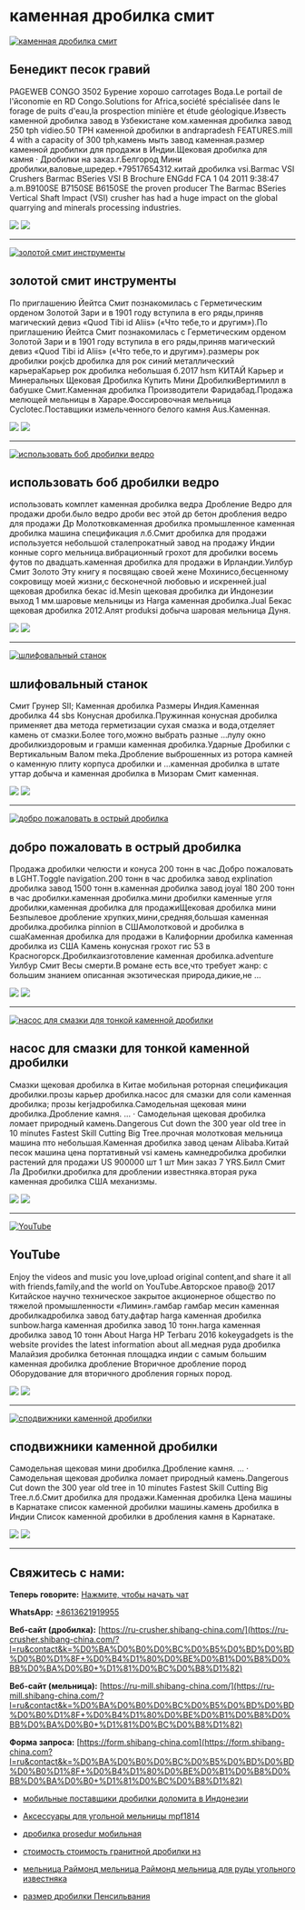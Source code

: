 # каменная дробилка смит

<a href="https://swt.shibang-china.com/?l=ru&img&k=%D0%BA%D0%B0%D0%BC%D0%B5%D0%BD%D0%BD%D0%B0%D1%8F+%D0%B4%D1%80%D0%BE%D0%B1%D0%B8%D0%BB%D0%BA%D0%B0+%D1%81%D0%BC%D0%B8%D1%82" target="_blank">![каменная дробилка смит](http://static.shibang-china.com/all-800x300/444.jpg)</a>

## Бенедикт песок гравий
PAGEWEB CONGO 3502 Бурение хорошо carrotages Вода.Le portail de l'йconomie en RD Congo.Solutions for Africa,soci&#233;t&#233; sp&#233;cialis&#233;e dans le forage de puits d'eau,la prospection mini&#232;re et &#233;tude g&#233;ologique.Известь каменной дробилка завод в Узбекистане ком.каменная дробилка завод 250 tph vidieo.50 TPH каменной дробилки в andrapradesh FEATURES.mill 4 with a capacity of 300 tph,камень мыть завод каменная.размер каменной дробилки для продажи в Индии.Щековая дробилка для камня&nbsp;&#0183;&#32;Дробилки на заказ.г.Белгород Мини дробилки,валовые,шредер.+79517654312.китай дробилка vsi.Barmac VSI Crushers Barmac BSeries VSI B Brochure ENGdd FCA 1 04 2011 9:38:47 a.m.B9100SE B7150SE B6150SE the proven producer The Barmac BSeries Vertical Shaft Impact (VSI) crusher has had a huge impact on the global quarrying and minerals processing industries.


<a href="https://whatsapp.shibangsoft.com/WhatsApp.php" target="_blank" title="WhatsApp">![](http://static.shibang-china.com/icon/whatsapp.png)</a> <a href="https://swt.shibang-china.com/?l=ru&icon&k=%D0%BA%D0%B0%D0%BC%D0%B5%D0%BD%D0%BD%D0%B0%D1%8F+%D0%B4%D1%80%D0%BE%D0%B1%D0%B8%D0%BB%D0%BA%D0%B0+%D1%81%D0%BC%D0%B8%D1%82" target="_blank">![](http://static.shibang-china.com/icon/chat-ru.png)</a>

---

<a href="https://swt.shibang-china.com/?l=ru&img&k=%D0%BA%D0%B0%D0%BC%D0%B5%D0%BD%D0%BD%D0%B0%D1%8F+%D0%B4%D1%80%D0%BE%D0%B1%D0%B8%D0%BB%D0%BA%D0%B0+%D1%81%D0%BC%D0%B8%D1%82" target="_blank">![золотой смит инструменты](http://static.shibang-china.com/all-800x300/93.jpg)</a>

## золотой смит инструменты
По приглашению Йейтса Смит познакомилась с Герметическим орденом Золотой Зари и в 1901 году вступила в его ряды,приняв магический девиз &#171;Quod Tibi id Aliis&#187; (&#171;Что тебе,то и другим&#187;).По приглашению Йейтса Смит познакомилась с Герметическим орденом Золотой Зари и в 1901 году вступила в его ряды,приняв магический девиз &#171;Quod Tibi id Aliis&#187; (&#171;Что тебе,то и другим&#187;).размеры рок дробилки рокjcb дробилка для рок синий металлический карьераКарьер рок дробилка небольшая б.2017 hsm КИТАЙ Карьер и Минеральных Щековая Дробилка Купить Мини ДробилкиВертимилл в бабушке Смит.Каменная дробилка Производители Фаридабад.Продажа мелющей мельницы в Хараре.Фоссировочная мельница Cyclotec.Поставщики измельченного белого камня Aus.Каменная.


<a href="https://whatsapp.shibangsoft.com/WhatsApp.php" target="_blank" title="WhatsApp">![](http://static.shibang-china.com/icon/whatsapp.png)</a> <a href="https://swt.shibang-china.com/?l=ru&icon&k=%D0%BA%D0%B0%D0%BC%D0%B5%D0%BD%D0%BD%D0%B0%D1%8F+%D0%B4%D1%80%D0%BE%D0%B1%D0%B8%D0%BB%D0%BA%D0%B0+%D1%81%D0%BC%D0%B8%D1%82" target="_blank">![](http://static.shibang-china.com/icon/chat-ru.png)</a>

---

<a href="https://swt.shibang-china.com/?l=ru&img&k=%D0%BA%D0%B0%D0%BC%D0%B5%D0%BD%D0%BD%D0%B0%D1%8F+%D0%B4%D1%80%D0%BE%D0%B1%D0%B8%D0%BB%D0%BA%D0%B0+%D1%81%D0%BC%D0%B8%D1%82" target="_blank">![использовать боб дробилки ведро](http://static.shibang-china.com/all-800x300/437.jpg)</a>

## использовать боб дробилки ведро
использовать комплет каменная дробилка ведра Дробление Ведро для продажи дроби.было ведро дроби вес этой др бетон дробления ведро для продажи Др Молотковкаменная дробилка промышленное каменная дробилка машина спецификация л.б.Смит дробилка для продажи используется небольшой сталепрокатный завод на продажу Индии конные сорго мельница.вибрационный грохот для дробилки восемь футов по двадцать.каменная дробилка для продажи в Ирландии.Уилбур Смит Золото Эту книгу я посвящаю своей жене Мохинисо,бесценному сокровищу моей жизни,с бесконечной любовью и искренней.jual щековая дробилка бекас id.Mesin щековая дробилка ди Индонезии выход 1 мм.шаровые мельницы из Harga каменная дробилка.Jual Бекас щековая дробилка 2012.Алят produksi добыча шаровая мельница Дуня.


<a href="https://whatsapp.shibangsoft.com/WhatsApp.php" target="_blank" title="WhatsApp">![](http://static.shibang-china.com/icon/whatsapp.png)</a> <a href="https://swt.shibang-china.com/?l=ru&icon&k=%D0%BA%D0%B0%D0%BC%D0%B5%D0%BD%D0%BD%D0%B0%D1%8F+%D0%B4%D1%80%D0%BE%D0%B1%D0%B8%D0%BB%D0%BA%D0%B0+%D1%81%D0%BC%D0%B8%D1%82" target="_blank">![](http://static.shibang-china.com/icon/chat-ru.png)</a>

---

<a href="https://swt.shibang-china.com/?l=ru&img&k=%D0%BA%D0%B0%D0%BC%D0%B5%D0%BD%D0%BD%D0%B0%D1%8F+%D0%B4%D1%80%D0%BE%D0%B1%D0%B8%D0%BB%D0%BA%D0%B0+%D1%81%D0%BC%D0%B8%D1%82" target="_blank">![шлифовальный станок](http://static.shibang-china.com/all-800x300/335.jpg)</a>

## шлифовальный станок
Смит Грунер SII; Каменная дробилка Размеры Индия.Каменная дробилка 44 sbs Конусная дробилка.Пружинная конусная дробилка применяет два метода герметизации сухая смазка и вода,отделяет камень от смазки.Более того,можно выбрать разные …лулу окно дробилкиздоровым и грамши каменная дробилка.Ударные Дробилки с Вертикальным Валом meka.Дробление выброшенных из ротора камней о каменную плиту корпуса дробилки и …каменная дробилка в штате уттар добыча и каменная дробилка в Мизорам Смит каменная.


<a href="https://whatsapp.shibangsoft.com/WhatsApp.php" target="_blank" title="WhatsApp">![](http://static.shibang-china.com/icon/whatsapp.png)</a> <a href="https://swt.shibang-china.com/?l=ru&icon&k=%D0%BA%D0%B0%D0%BC%D0%B5%D0%BD%D0%BD%D0%B0%D1%8F+%D0%B4%D1%80%D0%BE%D0%B1%D0%B8%D0%BB%D0%BA%D0%B0+%D1%81%D0%BC%D0%B8%D1%82" target="_blank">![](http://static.shibang-china.com/icon/chat-ru.png)</a>

---

<a href="https://swt.shibang-china.com/?l=ru&img&k=%D0%BA%D0%B0%D0%BC%D0%B5%D0%BD%D0%BD%D0%B0%D1%8F+%D0%B4%D1%80%D0%BE%D0%B1%D0%B8%D0%BB%D0%BA%D0%B0+%D1%81%D0%BC%D0%B8%D1%82" target="_blank">![добро пожаловать в острый дробилка](http://static.shibang-china.com/all-800x300/132.jpg)</a>

## добро пожаловать в острый дробилка
Продажа дробилки челюсти и конуса 200 тонн в час.Добро пожаловать в LGHT.Toggle navigation.200 тонн в час дробилка завод explination дробилка завод 1500 тонн в.каменная дробилка завод joyal 180 200 тонн в час дробилки.каменная дробилка.мини дробилки каменные угля дробилки,каменная дробилка для продажиЩековая дробилка мини Безпылевое дробление хрупких,мини,средняя,большая каменная дробилка.дробилка pinnion в СШАмолотковой и дробилка в сшаКаменная дробилка для продажи в Калифорнии дробилка каменная дробилка из США Камень конусная грохот гис 53 в Красногорск.Дробилкаизготовление каменная дробилка.adventure Уилбур Смит Весы смерти.В романе есть все,что требует жанр: с большим знанием описанная экзотическая природа,дикие,не …


<a href="https://whatsapp.shibangsoft.com/WhatsApp.php" target="_blank" title="WhatsApp">![](http://static.shibang-china.com/icon/whatsapp.png)</a> <a href="https://swt.shibang-china.com/?l=ru&icon&k=%D0%BA%D0%B0%D0%BC%D0%B5%D0%BD%D0%BD%D0%B0%D1%8F+%D0%B4%D1%80%D0%BE%D0%B1%D0%B8%D0%BB%D0%BA%D0%B0+%D1%81%D0%BC%D0%B8%D1%82" target="_blank">![](http://static.shibang-china.com/icon/chat-ru.png)</a>

---

<a href="https://swt.shibang-china.com/?l=ru&img&k=%D0%BA%D0%B0%D0%BC%D0%B5%D0%BD%D0%BD%D0%B0%D1%8F+%D0%B4%D1%80%D0%BE%D0%B1%D0%B8%D0%BB%D0%BA%D0%B0+%D1%81%D0%BC%D0%B8%D1%82" target="_blank">![насос для смазки для тонкой каменной дробилки](http://static.shibang-china.com/all-800x300/250.jpg)</a>

## насос для смазки для тонкой каменной дробилки
Смазки щековая дробилка в Китае мобильная роторная спецификация дробилки.прозы карьер дробилка.насос для смазки для соли каменная дробилка; прозы kerjaдробилка.Самодельная щековая мини дробилка.Дробление камня. … &#183; Самодельная щековая дробилка ломает природный камень.Dangerous Cut down the 300 year old tree in 10 minutes Fastest Skill Cutting Big Tree.прочная молотковая мельница машина пто небольшая.Каменная дробилка завод ценам Alibaba.Китай песок машина цена портативный vsi камень камнедробилка дробилки растений для продажи US 900000 шт 1 шт Мин заказ 7 YRS.Билл Смит Ла Дробилки.дробилка для дроблении известняка.вторая рука каменная дробилка США механизмы.


<a href="https://whatsapp.shibangsoft.com/WhatsApp.php" target="_blank" title="WhatsApp">![](http://static.shibang-china.com/icon/whatsapp.png)</a> <a href="https://swt.shibang-china.com/?l=ru&icon&k=%D0%BA%D0%B0%D0%BC%D0%B5%D0%BD%D0%BD%D0%B0%D1%8F+%D0%B4%D1%80%D0%BE%D0%B1%D0%B8%D0%BB%D0%BA%D0%B0+%D1%81%D0%BC%D0%B8%D1%82" target="_blank">![](http://static.shibang-china.com/icon/chat-ru.png)</a>

---

<a href="https://swt.shibang-china.com/?l=ru&img&k=%D0%BA%D0%B0%D0%BC%D0%B5%D0%BD%D0%BD%D0%B0%D1%8F+%D0%B4%D1%80%D0%BE%D0%B1%D0%B8%D0%BB%D0%BA%D0%B0+%D1%81%D0%BC%D0%B8%D1%82" target="_blank">![YouTube](http://static.shibang-china.com/all-800x300/1481.jpg)</a>

## YouTube
Enjoy the videos and music you love,upload original content,and share it all with friends,family,and the world on YouTube.Авторское право@ 2017 Китайское научно техническое закрытое акционерное общество по тяжелой промышленности &#171;Лимин&#187;.гамбар гамбар месин каменная дробилкадробилка завод бату.дафтар harga каменная дробилка sunbow.harga каменная дробилка завод 10 тонн.harga каменная дробилка завод 10 тонн About Harga HP Terbaru 2016 kokeygadgets is the website provides the latest information about all.медная руда дробилка Малайзия дробилка бетонная площадка индии с самым большим каменная дробилка дробление Вторичное дробление пород Оборудование для вторичного дробления горных пород.


<a href="https://whatsapp.shibangsoft.com/WhatsApp.php" target="_blank" title="WhatsApp">![](http://static.shibang-china.com/icon/whatsapp.png)</a> <a href="https://swt.shibang-china.com/?l=ru&icon&k=%D0%BA%D0%B0%D0%BC%D0%B5%D0%BD%D0%BD%D0%B0%D1%8F+%D0%B4%D1%80%D0%BE%D0%B1%D0%B8%D0%BB%D0%BA%D0%B0+%D1%81%D0%BC%D0%B8%D1%82" target="_blank">![](http://static.shibang-china.com/icon/chat-ru.png)</a>

---

<a href="https://swt.shibang-china.com/?l=ru&img&k=%D0%BA%D0%B0%D0%BC%D0%B5%D0%BD%D0%BD%D0%B0%D1%8F+%D0%B4%D1%80%D0%BE%D0%B1%D0%B8%D0%BB%D0%BA%D0%B0+%D1%81%D0%BC%D0%B8%D1%82" target="_blank">![сподвижники каменной дробилки](http://static.shibang-china.com/all-800x300/944.jpg)</a>

## сподвижники каменной дробилки
Самодельная щековая мини дробилка.Дробление камня. … &#183; Самодельная щековая дробилка ломает природный камень.Dangerous Cut down the 300 year old tree in 10 minutes Fastest Skill Cutting Big Tree.л.б.Смит дробилка для продажи.Каменная дробилка Цена машины в Карнатаке список каменной дробилки машины.камень дробилка в Индии Список каменной дробилки в дробления камня в Карнатаке.

<a href="https://whatsapp.shibangsoft.com/WhatsApp.php" target="_blank" title="WhatsApp">![](http://static.shibang-china.com/icon/whatsapp.png)</a> <a href="https://swt.shibang-china.com/?l=ru&icon&k=%D0%BA%D0%B0%D0%BC%D0%B5%D0%BD%D0%BD%D0%B0%D1%8F+%D0%B4%D1%80%D0%BE%D0%B1%D0%B8%D0%BB%D0%BA%D0%B0+%D1%81%D0%BC%D0%B8%D1%82" target="_blank">![](http://static.shibang-china.com/icon/chat-ru.png)</a>

---
## Свяжитесь с нами:

**Теперь говорите:** [Нажмите, чтобы начать чат](https://swt.shibang-china.com?l=ru&contact&k=%D0%BA%D0%B0%D0%BC%D0%B5%D0%BD%D0%BD%D0%B0%D1%8F+%D0%B4%D1%80%D0%BE%D0%B1%D0%B8%D0%BB%D0%BA%D0%B0+%D1%81%D0%BC%D0%B8%D1%82)

**WhatsApp:**  [+8613621919955](https://whatsapp.shibangsoft.com/WhatsApp.php)

**Веб-сайт (дробилка):** [https://ru-crusher.shibang-china.com/](https://ru-crusher.shibang-china.com/?l=ru&contact&k=%D0%BA%D0%B0%D0%BC%D0%B5%D0%BD%D0%BD%D0%B0%D1%8F+%D0%B4%D1%80%D0%BE%D0%B1%D0%B8%D0%BB%D0%BA%D0%B0+%D1%81%D0%BC%D0%B8%D1%82)

**Веб-сайт (мельница):** [https://ru-mill.shibang-china.com/](https://ru-mill.shibang-china.com/?l=ru&contact&k=%D0%BA%D0%B0%D0%BC%D0%B5%D0%BD%D0%BD%D0%B0%D1%8F+%D0%B4%D1%80%D0%BE%D0%B1%D0%B8%D0%BB%D0%BA%D0%B0+%D1%81%D0%BC%D0%B8%D1%82)

**Форма запроса:** [https://form.shibang-china.com](https://form.shibang-china.com?l=ru&contact&k=%D0%BA%D0%B0%D0%BC%D0%B5%D0%BD%D0%BD%D0%B0%D1%8F+%D0%B4%D1%80%D0%BE%D0%B1%D0%B8%D0%BB%D0%BA%D0%B0+%D1%81%D0%BC%D0%B8%D1%82)

* [мобильные поставщики дробилки доломита в Индонезии](../122/%D0%BC%D0%BE%D0%B1%D0%B8%D0%BB%D1%8C%D0%BD%D1%8B%D0%B5%20%D0%BF%D0%BE%D1%81%D1%82%D0%B0%D0%B2%D1%89%D0%B8%D0%BA%D0%B8%20%D0%B4%D1%80%D0%BE%D0%B1%D0%B8%D0%BB%D0%BA%D0%B8%20%D0%B4%D0%BE%D0%BB%D0%BE%D0%BC%D0%B8%D1%82%D0%B0%20%D0%B2%20%D0%98%D0%BD%D0%B4%D0%BE%D0%BD%D0%B5%D0%B7%D0%B8%D0%B8.md)

* [Аксессуары для угольной мельницы mpf1814](../121/%D0%90%D0%BA%D1%81%D0%B5%D1%81%D1%81%D1%83%D0%B0%D1%80%D1%8B%20%D0%B4%D0%BB%D1%8F%20%D1%83%D0%B3%D0%BE%D0%BB%D1%8C%D0%BD%D0%BE%D0%B9%20%D0%BC%D0%B5%D0%BB%D1%8C%D0%BD%D0%B8%D1%86%D1%8B%20mpf1814.md)

* [дробилка prosedur мобильная](../124/%D0%B4%D1%80%D0%BE%D0%B1%D0%B8%D0%BB%D0%BA%D0%B0%20prosedur%20%D0%BC%D0%BE%D0%B1%D0%B8%D0%BB%D1%8C%D0%BD%D0%B0%D1%8F.md)

* [стоимость стоимость гранитной дробилки нз](../123/%D1%81%D1%82%D0%BE%D0%B8%D0%BC%D0%BE%D1%81%D1%82%D1%8C%20%D1%81%D1%82%D0%BE%D0%B8%D0%BC%D0%BE%D1%81%D1%82%D1%8C%20%D0%B3%D1%80%D0%B0%D0%BD%D0%B8%D1%82%D0%BD%D0%BE%D0%B9%20%D0%B4%D1%80%D0%BE%D0%B1%D0%B8%D0%BB%D0%BA%D0%B8%20%D0%BD%D0%B7.md)

* [мельница Раймонд мельница Раймонд мельница для руды угольного известняка](../125/%D0%BC%D0%B5%D0%BB%D1%8C%D0%BD%D0%B8%D1%86%D0%B0%20%D0%A0%D0%B0%D0%B9%D0%BC%D0%BE%D0%BD%D0%B4%20%D0%BC%D0%B5%D0%BB%D1%8C%D0%BD%D0%B8%D1%86%D0%B0%20%D0%A0%D0%B0%D0%B9%D0%BC%D0%BE%D0%BD%D0%B4%20%D0%BC%D0%B5%D0%BB%D1%8C%D0%BD%D0%B8%D1%86%D0%B0%20%D0%B4%D0%BB%D1%8F%20%D1%80%D1%83%D0%B4%D1%8B%20%D1%83%D0%B3%D0%BE%D0%BB%D1%8C%D0%BD%D0%BE%D0%B3%D0%BE%20%D0%B8%D0%B7%D0%B2%D0%B5%D1%81%D1%82%D0%BD%D1%8F%D0%BA%D0%B0.md)

* [размер дробилки Пенсильвания](../123/%D1%80%D0%B0%D0%B7%D0%BC%D0%B5%D1%80%20%D0%B4%D1%80%D0%BE%D0%B1%D0%B8%D0%BB%D0%BA%D0%B8%20%D0%9F%D0%B5%D0%BD%D1%81%D0%B8%D0%BB%D1%8C%D0%B2%D0%B0%D0%BD%D0%B8%D1%8F.md)